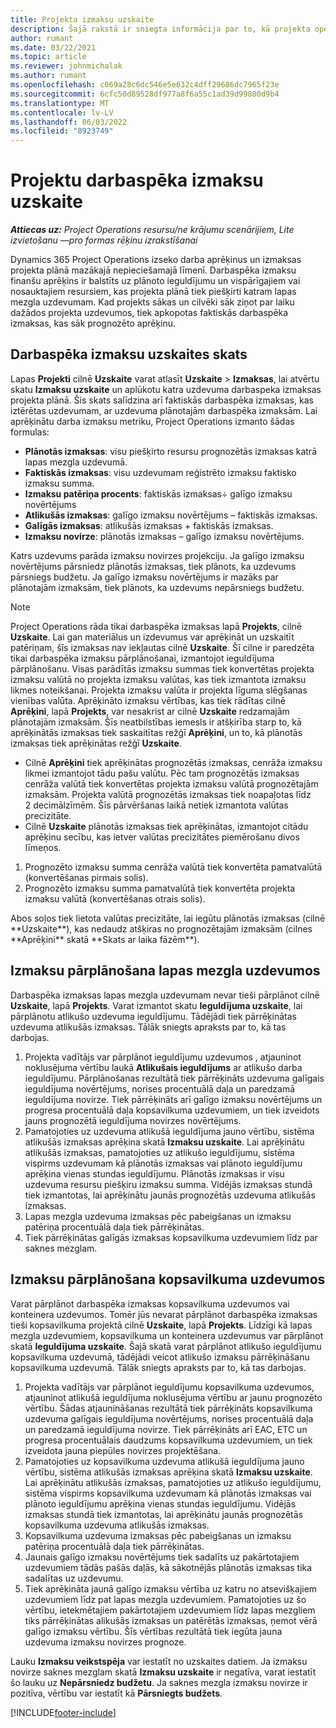 ```yaml
---
title: Projekta izmaksu uzskaite
description: Šajā rakstā ir sniegta informācija par to, kā projekta operācijas seko progresam attiecībā pret darbaspēka izmaksām un tēriņiem projektam.
author: rumant
ms.date: 03/22/2021
ms.topic: article
ms.reviewer: johnmichalak
ms.author: rumant
ms.openlocfilehash: c069a28c6dc546e5e632c4dff29686dc7965f23e
ms.sourcegitcommit: 6cfc50d89528df977a8f6a55c1ad39d99800d9b4
ms.translationtype: MT
ms.contentlocale: lv-LV
ms.lasthandoff: 06/03/2022
ms.locfileid: "8923749"
---
```

# <a name="labor-cost-tracking-on-projects"></a>Projektu darbaspēka izmaksu uzskaite

_**Attiecas uz:** Project Operations resursu/ne krājumu scenārijiem, Lite izvietošanu —pro formas rēķinu izrakstīšanai_

Dynamics 365 Project Operations izseko darba aprēķinus un izmaksas projekta plānā mazākajā nepieciešamajā līmenī. Darbaspēka izmaksu finanšu aprēķins ir balstīts uz plānoto ieguldījumu un vispārīgajiem vai nosauktajiem resursiem, kas projekta plānā tiek piešķirti katram lapas mezgla uzdevumam. Kad projekts sākas un cilvēki sāk ziņot par laiku dažādos projekta uzdevumos, tiek apkopotas faktiskās darbaspēka izmaksas, kas sāk prognozēto aprēķinu.

## <a name="labor-cost-tracking-view"></a>Darbaspēka izmaksu uzskaites skats

Lapas **Projekti** cilnē **Uzskaite** varat atlasīt **Uzskaite** > **Izmaksas**, lai atvērtu skatu **Izmaksu uzskaite** un aplūkotu katra uzdevuma darbaspeka izmaksas projekta plānā. Šis skats salīdzina arī faktiskās darbaspēka izmaksas, kas iztērētas uzdevumam, ar uzdevuma plānotajām darbaspēka izmaksām. Lai aprēķinātu darba izmaksu metriku, Project Operations izmanto šādas formulas:

- **Plānotās izmaksas**: visu piešķirto resursu prognozētās izmaksas katrā lapas mezgla uzdevumā.
- **Faktiskās izmaksas**: visu uzdevumam reģistrēto izmaksu faktisko izmaksu summa.
- **Izmaksu patēriņa procents**: faktiskās izmaksas÷ galīgo izmaksu novērtējums
- **Atlikušās izmaksas**: galīgo izmaksu novērtējums – faktiskās izmaksas.
- **Galīgās izmaksas**: atlikušās izmaksas + faktiskās izmaksas.
- **Izmaksu novirze**: plānotās izmaksas – galīgo izmaksu novērtējums.

Katrs uzdevums parāda izmaksu novirzes projekciju. Ja galīgo izmaksu novērtējums pārsniedz plānotās izmaksas, tiek plānots, ka uzdevums pārsniegs budžetu. Ja galīgo izmaksu novērtējums ir mazāks par plānotajām izmaksām, tiek plānots, ka uzdevums nepārsniegs budžetu.

>[!NOTE]
> Project Operations rāda tikai darbaspēka izmaksas lapā **Projekts**, cilnē **Uzskaite**. Lai gan materiālus un izdevumus var aprēķināt un uzskaitīt patēriņam, šīs izmaksas nav iekļautas cilnē **Uzskaite**. Šī cilne ir paredzēta tikai darbaspēka izmaksu pārplānošanai, izmantojot ieguldījuma pārplānošanu.
Visas parādītās izmaksu summas tiek konvertētas projekta izmaksu valūtā no projekta izmaksu valūtas, kas tiek izmantota izmaksu likmes noteikšanai. Projekta izmaksu valūta ir projekta līguma slēgšanas vienības valūta. Aprēķināto izmaksu vērtības, kas tiek rādītas cilnē **Aprēķini**, lapā **Projekts**, var nesakrist ar cilnē **Uzskaite** redzamajām plānotajām izmaksām. Šīs neatbilstības iemesls ir atšķirība starp to, kā aprēķinātās izmaksas tiek saskaitītas režģī **Aprēķini**, un to, kā plānotās izmaksas tiek aprēķinātas režģī **Uzskaite**. 
>
> - Cilnē **Aprēķini** tiek aprēķinātas prognozētās izmaksas, cenrāža izmaksu likmei izmantojot tādu pašu valūtu. Pēc tam prognozētās izmaksas cenrāža valūtā tiek konvertētas projekta izmaksu valūtā prognozētajām izmaksām. Projekta valūtā prognozētās izmaksas tiek noapaļotas līdz 2 decimālzīmēm. Šīs pārvēršanas laikā netiek izmantota valūtas precizitāte. 
> - Cilnē **Uzskaite** plānotās izmaksas tiek aprēķinātas, izmantojot citādu aprēķinu secību, kas ietver valūtas precizitātes piemērošanu divos līmeņos. 
   ><ol>
   ><li>Prognozēto izmaksu summa cenrāža valūtā tiek konvertēta pamatvalūtā (konvertēšanas pirmais solis).</li>
   ><li>Prognozēto izmaksu summa pamatvalūtā tiek konvertēta projekta izmaksu valūtā (konvertēšanas otrais solis). </li>
   ></ol>
   >Abos soļos tiek lietota valūtas precizitāte, lai iegūtu plānotās izmaksas (cilnē **Uzskaite**), kas nedaudz atšķiras no prognozētajām izmaksām (cilnes **Aprēķini** skatā **Skats ar laika fāzēm**). 
   
## <a name="reprojecting-costs-on-leaf-node-tasks"></a>Izmaksu pārplānošana lapas mezgla uzdevumos

Darbaspēka izmaksas lapas mezgla uzdevumam nevar tieši pārplānot cilnē **Uzskaite**, lapā **Projekts**. Varat izmantot skatu **Ieguldījuma uzskaite**, lai pārplānotu atlikušo uzdevuma ieguldījumu. Tādējādi tiek pārrēķinātas uzdevuma atlikušās izmaksas. Tālāk sniegts apraksts par to, kā tas darbojas.

1. Projekta vadītājs var pārplānot ieguldījumu uzdevumos , atjauninot noklusējuma vērtību laukā **Atlikušais ieguldījums** ar atlikušo darba ieguldījumu. Pārplānošanas rezultātā tiek pārrēķināts uzdevuma galīgais ieguldījuma novērtējums, norises procentuālā daļa un paredzamā ieguldījuma novirze. Tiek pārrēķināts arī galīgo izmaksu novērtējums un progresa procentuālā daļa kopsavilkuma uzdevumiem, un tiek izveidots jauns prognozētā ieguldījuma novirzes novērtējums.
2. Pamatojoties uz uzdevuma atlikušā ieguldījuma jauno vērtību, sistēma atlikušās izmaksas aprēķina skatā **Izmaksu uzskaite**. Lai aprēķinātu atlikušās izmaksas, pamatojoties uz atlikušo ieguldījumu, sistēma vispirms uzdevumam kā plānotās izmaksas vai plānoto ieguldījumu aprēķina vienas stundas ieguldījumu. Plānotās izmaksas ir visu uzdevuma resursu piešķiru izmaksu summa. Vidējās izmaksas stundā tiek izmantotas, lai aprēķinātu jaunās prognozētās uzdevuma atlikušās izmaksas.
3. Lapas mezgla uzdevuma izmaksas pēc pabeigšanas un izmaksu patēriņa procentuālā daļa tiek pārrēķinātas.
4. Tiek pārrēķinātas galīgās izmaksas kopsavilkuma uzdevumiem līdz par saknes mezglam.

## <a name="reprojecting-costs-on-summary-tasks"></a>Izmaksu pārplānošana kopsavilkuma uzdevumos

Varat pārplānot darbaspēka izmaksas kopsavilkuma uzdevumos vai konteinera uzdevumos. Tomēr jūs nevarat pārplānot darbaspēka izmaksas tieši kopsavilkuma projektā cilnē **Uzskaite**, lapā **Projekts**. Līdzīgi kā lapas mezgla uzdevumiem, kopsavilkuma un konteinera uzdevumus var pārplānot skatā **Ieguldījuma uzskaite**. Šajā skatā varat pārplānot atlikušo ieguldījumu kopsavilkuma uzdevumā, tādējādi veicot atlikušo izmaksu pārrēķināšanu kopsavilkuma uzdevumā. Tālāk sniegts apraksts par to, kā tas darbojas.

1. Projekta vadītājs var pārplānot ieguldījumu kopsavilkuma uzdevumos, atjauninot atlikušā ieguldījuma noklusējuma vērtību ar jaunu prognozēto vērtību. Šādas atjaunināšanas rezultātā tiek pārrēķināts kopsavilkuma uzdevuma galīgais ieguldījuma novērtējums, norises procentuālā daļa un paredzamā ieguldījuma novirze. Tiek pārrēķināts arī EAC, ETC un progresa procentuālais daudzums kopsavilkuma uzdevumiem, un tiek izveidota jauna piepūles novirzes projektēšana.
2. Pamatojoties uz kopsavilkuma uzdevuma atlikušā ieguldījuma jauno vērtību, sistēma atlikušās izmaksas aprēķina skatā **Izmaksu uzskaite**. Lai aprēķinātu atlikušās izmaksas, pamatojoties uz atlikušo ieguldījumu, sistēma vispirms kopsavilkuma uzdevumam kā plānotās izmaksas vai plānoto ieguldījumu aprēķina vienas stundas ieguldījumu. Vidējās izmaksas stundā tiek izmantotas, lai aprēķinātu jaunās prognozētās kopsavilkuma uzdevuma atlikušās izmaksas.
3. Kopsavilkuma uzdevuma izmaksas pēc pabeigšanas un izmaksu patēriņa procentuālā daļa tiek pārrēķinātas.
4. Jaunais galīgo izmaksu novērtējums tiek sadalīts uz pakārtotajiem uzdevumiem tādās pašās daļās, kā sākotnējās plānotās izmaksas tika sadalītas uz uzdevumu.
5. Tiek aprēķināta jaunā galīgo izmaksu vērtība uz katru no atsevišķajiem uzdevumiem līdz pat lapas mezgla uzdevumiem. Pamatojoties uz šo vērtību, ietekmētajiem pakārtotajiem uzdevumiem līdz lapas mezgliem tiks pārrēķinātas alikušās izmaksas un patērētās izmaksas, ņemot vērā galīgo izmaksu vērtību. Šīs vērtības rezultātā tiek iegūta jauna uzdevuma izmaksu novirzes prognoze. 


Lauku **Izmaksu veikstspēja** var iestatīt no uzskaites datiem. Ja izmaksu novirze saknes mezglam skatā **Izmaksu uzskaite** ir negatīva, varat iestatīt šo lauku uz **Nepārsniedz budžetu**. Ja saknes mezgla izmaksu novirze ir pozitīva, vērtību var iestatīt kā **Pārsniegts budžets**.


[!INCLUDE[footer-include](../includes/footer-banner.md)]
